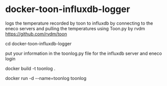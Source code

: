 # docker-toon-influxdb-logger
logs the temperature recorded by toon to influxdb by connecting to the eneco servers and pulling the temperatures using Toon.py by rvdm
https://github.com/rvdm/toon



cd docker-toon-influxdb-logger

put your information in the toonlog.py file for the influxdb server and eneco login

docker build -t toonlog .

docker run -d --name=toonlog toonlog

